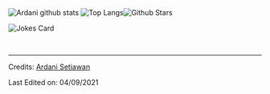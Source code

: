 <thead><tr><th><img src="https://github-readme-stats.vercel.app/api?username=Ardani-mith&amp;show_icons=true&amp;theme=tokyonight" alt="Ardani github stats">  </th></tr></thead><tbody><tr><td><img src="https://github-readme-stats.vercel.app/api/top-langs/?username=Ardani-mith&amp;theme=tokyonight" alt="Top Langs"></td><td><img src="https://github-readme-stats.vercel.app/api?username=Ardani-mith&amp;show_icons=true&amp;locale=en&amp;count_private=true&amp;hide_rank=true&amp;custom_title=My%20GitHub%20Stats&amp;disable_animations=true&amp;theme=tokyonight" alt="Github Stars"></td></tr></tbody>
<p><img src="https://readme-jokes.vercel.app/api?theme=tokyonight" alt="Jokes Card"></p>
<br>
<hr>
<p>Credits: <a href="https://github.com/Ardani-mith">Ardani Setiawan</a></p>
<p>Last Edited on: 04/09/2021</p> 
